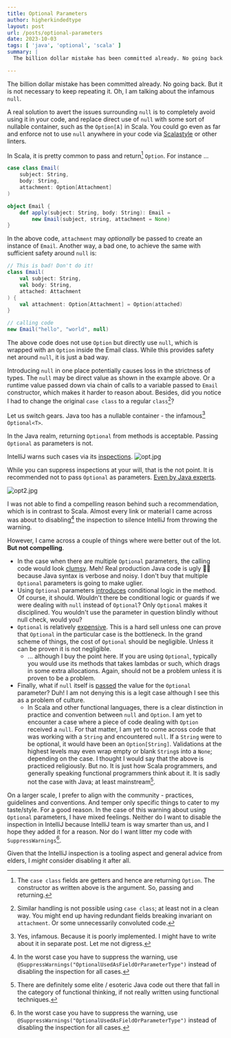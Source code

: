 ```yaml
---
title: Optional Parameters
author: higherkindedtype
layout: post
url: /posts/optional-parameters
date: 2023-10-03
tags: [ 'java', 'optional', 'scala' ]
summary: |
  The billion dollar mistake has been committed already. No going back. But it is not necessary to keep repeating it. Oh, I am talking about the infamous `null`. Would Java's `Optional` come to the rescue? Or are there any ironic "Don'ts" when using `Optional`?

---
```


The billion dollar mistake has been committed already. No going back. But it is not necessary to keep repeating it. Oh, I am talking about the infamous `null`.

A real solution to avert the issues surrounding `null` is to completely avoid using it in your code, and replace direct use of `null` with some sort of nullable container, such as the `Option[A]` in Scala. You could go even as far and enforce not to use `null` anywhere in your code via [Scalastyle](https://www.scalastyle.org/) or other linters.

In Scala, it is pretty common to pass and return[^1] `Option`. For instance ...

```scala
case class Email(
	subject: String,
	body: String,
	attachment: Option[Attachment]
)

object Email {
	def apply(subject: String, body: String): Email =
		new Email(subject, string, attachment = None)
}
```

In the above code, `attachment` may *optionally* be passed to create an instance of `Email`. Another way, a bad one, to achieve the same with sufficient safety around `null` is:

```scala
// This is bad! Don't do it!
class Email(
	val subject: String,
	val body: String,
	attached: Attachment
) {
	val attachment: Option[Attachment] = Option(attached)
}

// calling code
new Email("hello", "world", null)
```

The above code does not use `Option` but directly use `null`, which is wrapped with an `Option` inside the Email class. While this provides safety net around `null`, it is just a bad way.

Introducing `null` in one place potentially causes loss in the strictness of types. The `null`  may be direct value as shown in the example above. Or a runtime value passed down via chain of calls to a variable passed to `Email` constructor, which makes it harder to reason about. Besides, did you notice I had to change the original `case class` to a regular `class`[^2]?

Let us switch gears. Java too has a nullable container - the infamous[^0] `Optional<T>`.

In the Java realm, returning `Optional` from methods is acceptable. Passing `Optional` as parameters is not.

IntelliJ warns such cases via its [inspections](https://www.jetbrains.com/help/idea/code-inspection.html).
![opt.jpg](/images/2023-10-03-opt.jpg)

While you can suppress inspections at your will, that is the not point. It is recommended not to pass `Optional` as parameters. [Even by Java experts](https://stackoverflow.com/a/26328555).

![opt2.jpg](/images/2023-10-03-opt2.jpg)

I was not able to find a compelling reason behind such a recommendation, which is in contrast to Scala. Almost every link or material I came across was about to disabling[^3] the inspection to silence IntelliJ from throwing the warning.

However, I came across a couple of things where were better out of the lot. **But not compelling**.

- In the case when there are multiple `Optional` parameters, the calling code would look [clumsy](http://dolszewski.com/java/java-8-optional-use-cases/). Meh! Real production Java code is ugly 🤷‍♂️ because Java syntax is verbose and noisy. I don't buy that multiple `Optional` parameters is going to make uglier.
- Using `Optional` parameters [introduces](https://stackoverflow.com/a/31923105) conditional logic in the method. Of course, it should. Wouldn't there be conditional logic or guards if we were dealing with `null` instead of `Optional`? Only `Optional` makes it disciplined. You wouldn't use the parameter in question blindly without null check, would you?
- `Optional` is relatively [expensive](https://stackoverflow.com/a/31923105). This is a hard sell unless one can prove that `Optional` in the particular case is the bottleneck. In the grand scheme of things, the cost of `Optional` should be negligible. Unless it can be proven it is not negligible.
	- ... although I buy the point here. If you are using `Optional`, typically you would use its methods that takes lambdas or such, which drags in some extra allocations. Again, should not be a problem unless it is proven to be a problem.
- Finally, what if `null` itself is [passed](https://stackoverflow.com/a/31923105) the value for the `Optional` parameter? Duh! I am not denying this is a legit case although I see this as a problem of culture.
	- In Scala and other functional languages, there is a clear distinction in practice and convention between `null` and `Option`. I am yet to encounter a case where a piece of code dealing with `Option` received a `null`. For that matter, I am yet to come across code that was working with a `String` and encountered `null`. If a `String` were to be optional, it would have been an `Option[String]`. Validations at the highest levels may even wrap empty or blank `String`s into a `None`; depending on the case. I thought I would say that the above is practiced religiously. But no. It is just how Scala programmers, and generally speaking functional programmers think about it. It is sadly not the case with Java; at least mainstream[^4].

On a larger scale, I prefer to align with the community - practices, guidelines and conventions. And temper only specific things to cater to my taste/style. For a good reason. In the case of this warning about using `Optional` parameters, I have mixed feelings. Neither do I want to disable the inspection in IntelliJ because IntelliJ team is way smarter than us, and I hope they added it for a reason. Nor do I want litter my code with `SuppressWarnings`[^3].

Given that the IntelliJ inspection is a tooling aspect and general advice from elders, I _might_ consider disabling it after all.

[^0]: Yes, infamous. Because it is poorly implemented. I might have to write about it in separate post. Let me not digress.
[^1]: The `case class` fields are getters and hence are returning `Option`. The constructor as written above is the argument. So, passing and returning.
[^2]: Similar handling is not possible using `case class`; at least not in a clean way. You might end up having redundant fields breaking invariant on `attachment`. Or some unnecessarily convoluted code.
[^3]: In the worst case you have to suppress the warning, use `@SuppressWarnings("OptionalUsedAsFieldOrParameterType")` instead of disabling the inspection for all cases.
[^4]: There are definitely some elite / esoteric Java code out there that fall in the category of functional thinking, if not really written using functional techniques.

